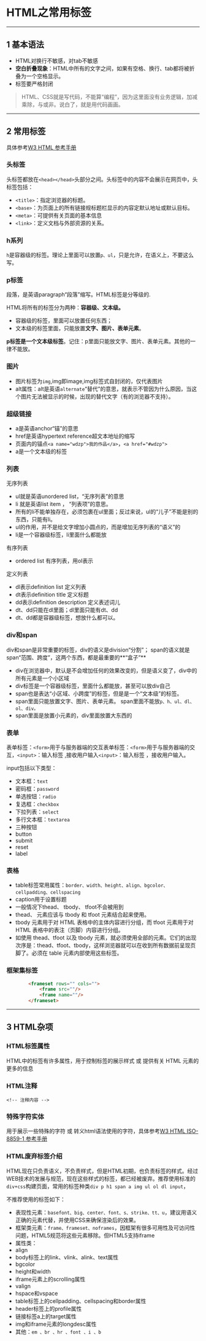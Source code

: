 # HTML之常用标签

---
## 1 基本语法

- HTML对换行不敏感，对tab不敏感
- **空白折叠现象**：HTML中所有的文字之间，如果有空格、换行、tab都将被折叠为一个空格显示。
- 标签要严格封闭

>HTML、CSS就是写代码，不能算“编程”，因为这里面没有业务逻辑，加减乘除，与或非。说白了，就是用代码画画。

---
## 2 常用标签

具体参考[W3 HTML 参考手册](http://www.w3school.com.cn/tags/index.asp)

### 头标签

头标签都放在`<head></head>`头部分之间。头标签中的内容不会展示在网页中，头标签包括：

- `<title>`：指定浏览器的标题。
- `<base>`：为页面上的所有链接规标题栏显示的内容定默认地址或默认目标。
- `<meta>`：可提供有关页面的基本信息
- `<link>`：定义文档与外部资源的关系。

### h系列

`h`是容器级的标签。理论上里面可以放置`p、ul`，只是允许，在语义上，不要这么写。

### p标签

段落，是英语paragraph“段落”缩写。HTML标签是分等级的.

HTML将所有的标签分为两种：**容器级、文本级。**

- 容器级的标签，里面可以放置任何东西；
- 文本级的标签里面，只能放置**文字、图片、表单元素**。

**p标签是一个文本级标签**。记住：p里面只能放文字、图片、表单元素。其他的一律不能放。

### 图片

- 图片标签为`img`,img即image,img标签式自封闭的，仅代表图片
- alt属性：alt是英语`alternate`“替代”的意思，就表示不管因为什么原因，当这个图片无法被显示的时候，出现的替代文字（有的浏览器不支持）。

### 超级链接

- a是英语anchor“锚”的意思
- href是英语hypertext reference超文本地址的缩写
- 页面内的锚点`<a name="wdzp">我的作品</a>`，`<a href="#wdzp">`
- a是一个文本级的标签

### 列表

无序列表

 - ul就是英语unordered list，“无序列表”的意思
 - li 就是英语list item ， “列表项”的意思。
  - 所有的li不能单独存在，必须包裹在ul里面；反过来说，ul的“儿子”不能是别的东西，只能有li。
 - ul的作用，并不是给文字增加小圆点的，而是增加无序列表的“语义”的
 - li是一个容器级标签，li里面什么都能放

有序列表

- ordered list  有序列表，用ol表示

定义列表

- dl表示definition list 定义列表
- dt表示definition title    定义标题
- dd表示definition description 定义表述词儿
- dt、dd只能在dl里面；dl里面只能有dt、dd
- dt、dd都是容器级标签，想放什么都可以。

### div和span

div和span是非常重要的标签，div的语义是division“分割”； span的语义就是span“范围、跨度”，这两个东西，都是最重要的**“盒子”**

- div在浏览器中，默认是不会增加任何的效果改变的，但是语义变了，div中的所有元素是一个小区域
- div标签是一个容器级标签，里面什么都能放，甚至可以放div自己
- span也是表达“小区域、小跨度”的标签，但是是一个“文本级”的标签。
- span里面只能放置文字、图片、表单元素。 span里面不能放`p、h、ul、dl、ol、div。`
- span里面是放置小元素的，div里面放置大东西的

### 表单

表单标签：`<form>`用于与服务器端的交互表单标签：`<form>`用于与服务器端的交互，`<input>`：输入标签 ,接收用户输入`<input>`：输入标签 ，接收用户输入。

input包括以下类型：

- 文本框：`text`
- 密码框：`password`
- 单选按钮：`radio`
- 复选框：`checkbox`
- 下拉列表：`select`
- 多行文本框：`textarea`
- 三种按钮
 - button
 - submit
 - reset
 - label

### 表格

- table标签常用属性：`border、width、height、align、bgcolor、cellpadding、cellspacing`
- caption用于设置标题
- 一般情况下thead、 tbody、 tfoot不会被用到
- thead、 元素应该与 tbody 和 tfoot 元素结合起来使用。
- tbody 元素用于对 HTML 表格中的主体内容进行分组，而 tfoot 元素用于对 HTML 表格中的表注（页脚）内容进行分组。
- 如使用 thead、tfoot 以及 tbody 元素，就必须使用全部的元素。它们的出现次序是：thead、tfoot、tbody，这样浏览器就可以在收到所有数据前呈现页脚了。必须在 table 元素内部使用这些标签。

### 框架集标签

```html
        <frameset rows="" cols="">
            <frame src=""/>
            <frame name=""/>
        </frameset>
```

---
## 3 HTML杂项

### HTML标签属性

HTML中的标签有许多属性，用于控制标签的展示样式 或 提供有关 HTML 元素的更多的信息

### HTML注释

`<!-- 注释内容 -->`

### 特殊字符实体

用于展示一些特殊的字符 或 转义html语法使用的字符，具体参考[W3 HTML ISO-8859-1 参考手册](http://www.w3school.com.cn/tags/html_ref_entities.html)

### HTML废弃标签介绍

HTML现在只负责语义，不负责样式，但是HTML初期，也负责标签的样式。经过WEB技术的发展与规范，现在这些样式的标签，都已经被废弃。推荐使用标准的`div+css`构建页面，常用的标签种类`div p h1 span a img ul ol dl input`，

不推荐使用的标签如下：

- 表现性元素：`basefont、big、center、font、s、strike、tt、u`，建议用语义正确的元素代替，并使用CSS来确保渲染后的效果。
- 框架类元素：`frame、frameset、noframes`，因框架有很多可用性及可访问性问题，HTML5规范将这些元素移除。但HTML5支持iframe
- 属性类：
 - align
 - body标签上的link、vlink、alink、text属性
 - bgcolor
 - height和width
 - iframe元素上的scrolling属性
 - valign
 - hspace和vspace
 - table标签上的cellpadding、cellspacing和border属性
 - header标签上的profile属性
 - 链接标签a上的target属性
 - img和iframe元素的longdesc属性
- 其他：`em 、br 、hr 、font 、i 、b`
